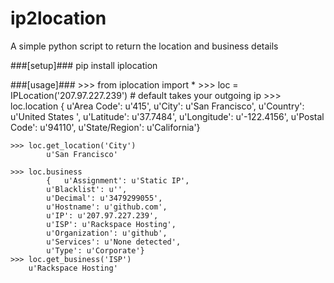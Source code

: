 ip2location
===========
A simple python script to return the location and business details

###[setup]###
    pip install iplocation

###[usage]###
    >>> from iplocation import *
    >>> loc = IPLocation('207.97.227.239') # default takes your outgoing ip
    >>> loc.location
            {   u'Area Code': u'415',
            u'City': u'San Francisco',
            u'Country': u'United States  ',
            u'Latitude': u'37.7484',
            u'Longitude': u'-122.4156',
            u'Postal Code': u'94110',
            u'State/Region': u'California'}
        
    >>> loc.get_location('City')
            u'San Francisco'
        
    >>> loc.business
            {   u'Assignment': u'Static IP',
            u'Blacklist': u'',
            u'Decimal': u'3479299055',
            u'Hostname': u'github.com',
            u'IP': u'207.97.227.239',
            u'ISP': u'Rackspace Hosting',
            u'Organization': u'github',
            u'Services': u'None detected',
            u'Type': u'Corporate'}        
    >>> loc.get_business('ISP')
        u'Rackspace Hosting'
